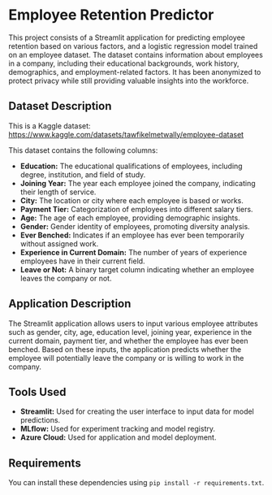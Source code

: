 # Employee Retention Predictor

This project consists of a Streamlit application for predicting employee retention based on various factors, and a logistic regression model trained on an employee dataset. The dataset contains information about employees in a company, including their educational backgrounds, work history, demographics, and employment-related factors. It has been anonymized to protect privacy while still providing valuable insights into the workforce.

## Dataset Description

This is a Kaggle dataset: https://www.kaggle.com/datasets/tawfikelmetwally/employee-dataset

This dataset contains the following columns:

- **Education:** The educational qualifications of employees, including degree, institution, and field of study.
- **Joining Year:** The year each employee joined the company, indicating their length of service.
- **City:** The location or city where each employee is based or works.
- **Payment Tier:** Categorization of employees into different salary tiers.
- **Age:** The age of each employee, providing demographic insights.
- **Gender:** Gender identity of employees, promoting diversity analysis.
- **Ever Benched:** Indicates if an employee has ever been temporarily without assigned work.
- **Experience in Current Domain:** The number of years of experience employees have in their current field.
- **Leave or Not:** A binary target column indicating whether an employee leaves the company or not.


## Application Description

The Streamlit application allows users to input various employee attributes such as gender, city, age, education level, joining year, experience in the current domain, payment tier, and whether the employee has ever been benched. Based on these inputs, the application predicts whether the employee will potentially leave the company or is willing to work in the company.

## Tools Used

- **Streamlit:** Used for creating the user interface to input data for model predictions.
- **MLflow:** Used for experiment tracking and model registry.
- **Azure Cloud:** Used for application and model deployment.

## Requirements

You can install these dependencies using `pip install -r requirements.txt`.

